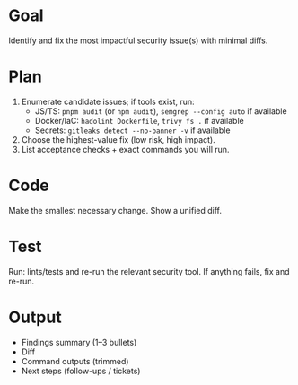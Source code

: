 # Goal
Identify and fix the most impactful security issue(s) with minimal diffs.

# Plan
1) Enumerate candidate issues; if tools exist, run:
   - JS/TS: `pnpm audit` (or `npm audit`), `semgrep --config auto` if available
   - Docker/IaC: `hadolint Dockerfile`, `trivy fs .` if available
   - Secrets: `gitleaks detect --no-banner -v` if available
2) Choose the highest-value fix (low risk, high impact).
3) List acceptance checks + exact commands you will run.

# Code
Make the smallest necessary change. Show a unified diff.

# Test
Run: lints/tests and re-run the relevant security tool. If anything fails, fix and re-run.

# Output
- Findings summary (1–3 bullets)
- Diff
- Command outputs (trimmed)
- Next steps (follow-ups / tickets)
